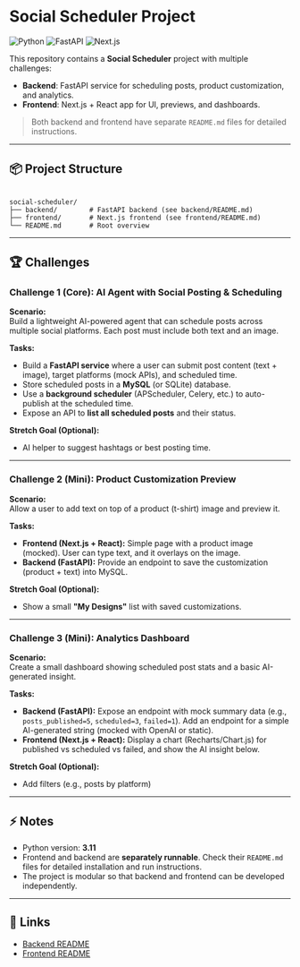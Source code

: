 # Social Scheduler Project

![Python](https://img.shields.io/badge/Python-3.11-blue)
![FastAPI](https://img.shields.io/badge/FastAPI-Backend-green)
![Next.js](https://img.shields.io/badge/Next.js-Frontend-black)

This repository contains a **Social Scheduler** project with multiple challenges:

- **Backend**: FastAPI service for scheduling posts, product customization, and analytics.
- **Frontend**: Next.js + React app for UI, previews, and dashboards.  

> Both backend and frontend have separate `README.md` files for detailed instructions.

---

## 📦 Project Structure

```

social-scheduler/
├── backend/        # FastAPI backend (see backend/README.md)
├── frontend/       # Next.js frontend (see frontend/README.md)
└── README.md       # Root overview

```

---

## 🏆 Challenges

### Challenge 1 (Core): AI Agent with Social Posting & Scheduling

**Scenario:**  
Build a lightweight AI-powered agent that can schedule posts across multiple social platforms. Each post must include both text and an image.

**Tasks:**
- Build a **FastAPI service** where a user can submit post content (text + image), target platforms (mock APIs), and scheduled time.
- Store scheduled posts in a **MySQL** (or SQLite) database.
- Use a **background scheduler** (APScheduler, Celery, etc.) to auto-publish at the scheduled time.
- Expose an API to **list all scheduled posts** and their status.

**Stretch Goal (Optional):**
- AI helper to suggest hashtags or best posting time.

---

### Challenge 2 (Mini): Product Customization Preview

**Scenario:**  
Allow a user to add text on top of a product (t-shirt) image and preview it.

**Tasks:**
- **Frontend (Next.js + React):** Simple page with a product image (mocked). User can type text, and it overlays on the image.
- **Backend (FastAPI):** Provide an endpoint to save the customization (product + text) into MySQL.

**Stretch Goal (Optional):**
- Show a small **"My Designs"** list with saved customizations.

---

### Challenge 3 (Mini): Analytics Dashboard

**Scenario:**  
Create a small dashboard showing scheduled post stats and a basic AI-generated insight.

**Tasks:**
- **Backend (FastAPI):** Expose an endpoint with mock summary data (e.g., `posts_published=5`, `scheduled=3`, `failed=1`). Add an endpoint for a simple AI-generated string (mocked with OpenAI or static).
- **Frontend (Next.js + React):** Display a chart (Recharts/Chart.js) for published vs scheduled vs failed, and show the AI insight below.

**Stretch Goal (Optional):**
- Add filters (e.g., posts by platform)

---

## ⚡ Notes

- Python version: **3.11**  
- Frontend and backend are **separately runnable**. Check their `README.md` files for detailed installation and run instructions.  
- The project is modular so that backend and frontend can be developed independently.  

---

## 🔗 Links

- [Backend README](./backend/README.md)  
- [Frontend README](./frontend/README.md)  




